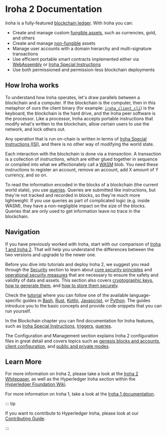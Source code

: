 # Iroha 2 Documentation

Iroha is a fully-featured
[blockchain ledger](guide/glossary.md#blockchain-ledgers). With Iroha you
can:

- Create and manage custom
  [fungible assets](guide/glossary.md#fungible-assets), such as currencies,
  gold, and others
- Create and manage [non-fungible](guide/glossary.md#non-fungible-assets)
  assets
- Manage user accounts with a domain hierarchy and multi-signature
  transactions
- Use efficient portable smart contracts implemented either via
  [WebAssembly](guide/blockchain/wasm.md) or
  [Iroha Special Instructions](guide/blockchain/instructions.md)
- Use both permissioned and permission-less blockchain deployments

## How Iroha works

To understand how Iroha operates, let's draw parallels between a blockchain
and a computer. If the blockchain is the computer, then in this metaphor of
ours the client binary (for example: [`iroha_client_cli`](guide/bash.md))
is the keyboard, the blockchain is the hard drive, and the Iroha peer
software is the processor. Like a processor, Iroha accepts portable
instructions that modify what's written to the blockchain, allow certain
users to use the network, and lock others out.

Any operation that is run on-chain is written in terms of
[Iroha Special Instructions (ISI)](guide/blockchain/instructions.md), and
there is no other way of modifying the world state.

Each interaction with the blockchain is done via a _transaction_. A
transaction is a collection of _instructions_, which are either glued
together in sequence or compiled into what we affectionately call a
[WASM](guide/blockchain/wasm.md) blob. You need these instructions to
register an account, remove an account, add X amount of Y currency, and so
on.

To read the information encoded in the blocks of a blockchain (the current
world state), you use [queries](guide/blockchain/queries.md). Queries are
submitted like instructions, but they're not tracked and recorded in
blocks, so they're much more lightweight. If you use queries as part of
complicated logic (e.g. inside WASM), they have a non-negligible impact on
the size of the blocks. Queries that are only used to get information leave
no trace in the blockchain.

## Navigation

If you have previously worked with Iroha, start with our comparison of
[Iroha 1 and Iroha 2](guide/iroha-2.md). That will help you understand the
differences between the two versions and upgrade to the newer one.

Before you dive into tutorials and deploy Iroha 2, we suggest you read through the [Security](guide/security/index.md) section to learn about [core security principles](guide/security/security-principles.md) and [operational security measures](guide/security/operational-security.md) that are necessary to ensure the safety and validity of data and assets. This section also covers [cryptographic keys](guide/security/public-key-cryptography.md), [how to generate them](guide/security/generating-cryptographic-keys.md), and [how to store them securely](guide/security/storing-cryptographic-keys.md).

Check the [tutorial](guide/intro.md) where you
can follow one of the available language-specific guides in
[Bash](guide/bash.md), [Rust](guide/rust.md),
[Kotlin](guide/kotlin-java.md), [Javascript](guide/javascript.md), or
[Python](guide/python.md). The guides introduce you to the basic concepts
and provide code snippets that you can run yourself.

In the Blockchain chapter you can find documentation for Iroha features,
such as [Iroha Special Instructions](guide/blockchain/instructions.md),
[triggers](guide/blockchain/triggers.md),
[queries](guide/blockchain/queries.md).

The Configuration and Management section explains Iroha 2 configuration files in great detail and covers topics such as [genesis blocks and accounts](guide/configure/genesis.md), [client configuration](guide/configure/client-configuration.md), and [public and private modes](guide/configure/modes.md).

## Learn More

For more information on Iroha 2, please take a look at the
[Iroha 2 Whitepaper](https://github.com/hyperledger/iroha/blob/iroha2/docs/source/iroha_2_whitepaper.md),
as well as the Hyperledger Iroha section within the
[Hyperledger Foundation Wiki](https://wiki.hyperledger.org/display/iroha).

For more information on Iroha 1, take a look at the
[Iroha 1 documentation](https://iroha.readthedocs.io/en/develop/index.html).

::: tip

If you want to contribute to Hyperledger Iroha, please look at our
[Contributing Guide](https://github.com/hyperledger/iroha/blob/iroha2-dev/CONTRIBUTING.md).

:::
